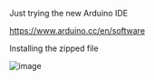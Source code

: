 Just trying the new Arduino IDE


https://www.arduino.cc/en/software




Installing the zipped file

![image](https://user-images.githubusercontent.com/5605614/148804456-0f5f9907-5771-4e81-8c7d-f2ac524983b4.png)
